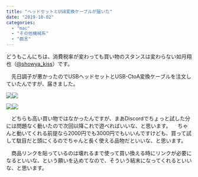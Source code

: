 ```yaml
---
title: "ヘッドセットとUSB変換ケーブルが届いた"
date: "2019-10-02"
categories: 
  - "mac"
  - "その他機械系"
  - "戯言"
---
```


どうもこんにちは、消費税率が変わっても買い物のスタンスは変わらない如月翔也（[@showya\_kiss](http://twitter.com/showya_kiss)）です。

　先日調子が悪かったのでUSBヘッドセットとUSB-CtoA変換ケーブルを注文していたんですが、届きました。

[![](//ws-fe.amazon-adsystem.com/widgets/q?_encoding=UTF8&MarketPlace=JP&ASIN=B01HGGWOTK&ServiceVersion=20070822&ID=AsinImage&WS=1&Format=_SL250_&tag=dtribe-22)](https://www.amazon.co.jp/gp/product/B01HGGWOTK/ref=as_li_tl?ie=UTF8&camp=247&creative=1211&creativeASIN=B01HGGWOTK&linkCode=as2&tag=dtribe-22&linkId=410139ad2d99425d2867fab50bde2c5a)![](//ir-jp.amazon-adsystem.com/e/ir?t=dtribe-22&l=am2&o=9&a=B01HGGWOTK)

[![](//ws-fe.amazon-adsystem.com/widgets/q?_encoding=UTF8&MarketPlace=JP&ASIN=B07WD9VHZR&ServiceVersion=20070822&ID=AsinImage&WS=1&Format=_SL250_&tag=dtribe-22)](https://www.amazon.co.jp/gp/product/B07WD9VHZR/ref=as_li_tl?ie=UTF8&camp=247&creative=1211&creativeASIN=B07WD9VHZR&linkCode=as2&tag=dtribe-22&linkId=42e33f4808c408fbcaf2d3b1279affcd)![](//ir-jp.amazon-adsystem.com/e/ir?t=dtribe-22&l=am2&o=9&a=B07WD9VHZR)

　どちらも高い買い物ではなかったんですが、まあDiscordでちょっと試した分には問題なく動いたので次回以降これで遊べればいいな、と思います。 　ちゃんと動いてくれる前提なら2000円でも3000円でもいいんですけども、買って試して駄目だと頭にくるのでちゃんと長く使える品物だといいな、と思います。

　商品リンクを貼っているのは壊れるまで使って買い換える時にリンクが必要になるといいな、という願いを込めてなので、そういう結末になってくれるといいな、と思います。
